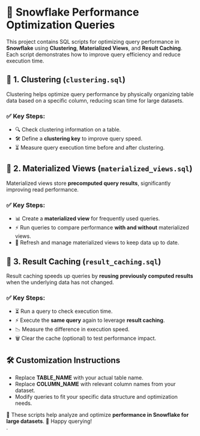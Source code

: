 # 🚀 Snowflake Performance Optimization Queries  

This project contains SQL scripts for optimizing query performance in **Snowflake** using **Clustering**, **Materialized Views**, and **Result Caching**. Each script demonstrates how to improve query efficiency and reduce execution time.  

## 📌 1. Clustering (`clustering.sql`)  
Clustering helps optimize query performance by physically organizing table data based on a specific column, reducing scan time for large datasets.  

### ✅ Key Steps:  
- 🔍 Check clustering information on a table.  
- 🛠️ Define a **clustering key** to improve query speed.  
- ⏳ Measure query execution time before and after clustering.  

## 📌 2. Materialized Views (`materialized_views.sql`)  
Materialized views store **precomputed query results**, significantly improving read performance.  

### ✅ Key Steps:  
- 📊 Create a **materialized view** for frequently used queries.  
- ⚡ Run queries to compare performance **with and without** materialized views.  
- 🔄 Refresh and manage materialized views to keep data up to date.  

## 📌 3. Result Caching (`result_caching.sql`)  
Result caching speeds up queries by **reusing previously computed results** when the underlying data has not changed.  

### ✅ Key Steps:  
- ⏳ Run a query to check execution time.  
- ⚡ Execute the **same query** again to leverage **result caching**.  
- 📉 Measure the difference in execution speed.  
- 🗑️ Clear the cache (optional) to test performance impact.  

## 🛠️ Customization Instructions  
- Replace **TABLE_NAME** with your actual table name.  
- Replace **COLUMN_NAME** with relevant column names from your dataset.  
- Modify queries to fit your specific data structure and optimization needs.  

📌 These scripts help analyze and optimize **performance in Snowflake for large datasets**. 🚀 Happy querying!  
.
